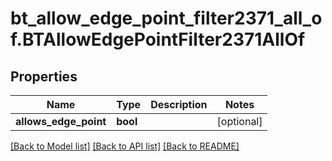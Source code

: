 # bt_allow_edge_point_filter2371_all_of.BTAllowEdgePointFilter2371AllOf

## Properties
Name | Type | Description | Notes
------------ | ------------- | ------------- | -------------
**allows_edge_point** | **bool** |  | [optional] 

[[Back to Model list]](../README.md#documentation-for-models) [[Back to API list]](../README.md#documentation-for-api-endpoints) [[Back to README]](../README.md)


